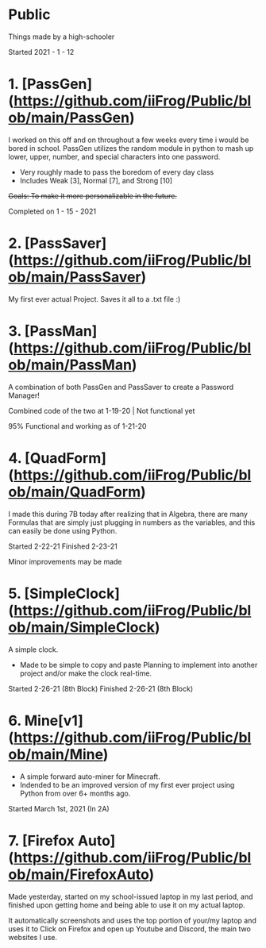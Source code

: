 # Public
Things made by a high-schooler

Started 2021 - 1 - 12

# 1. [PassGen] (https://github.com/iiFrog/Public/blob/main/PassGen) 
I worked on this off and on throughout a few weeks every time i would be bored in school. 
PassGen utilizes the random module in python to mash up lower, upper, number, and special characters into one password.
- Very roughly made to pass the boredom of every day class
- Includes Weak [3], Normal [7], and Strong [10]

~~Goals: To make it more personalizable in the future.~~

Completed on 1 - 15 - 2021
# 2. [PassSaver] (https://github.com/iiFrog/Public/blob/main/PassSaver)

My first ever actual Project. Saves it all to a .txt file :)

# 3. [PassMan] (https://github.com/iiFrog/Public/blob/main/PassMan)
A combination of both PassGen and PassSaver to create a Password Manager!

Combined code of the two at 1-19-20 | Not functional yet

95% Functional and working as of 1-21-20
 
# 4. [QuadForm] (https://github.com/iiFrog/Public/blob/main/QuadForm)
 I made this during 7B today after realizing that in Algebra, there are many Formulas that are simply just plugging in numbers as the variables, and this can easily be done using Python. 

Started 2-22-21 
Finished 2-23-21

Minor improvements may be made
# 5. [SimpleClock] (https://github.com/iiFrog/Public/blob/main/SimpleClock)
 A simple clock.
  * Made to be simple to copy and paste
 Planning to implement into another project and/or make the clock real-time.

Started 2-26-21 (8th Block)
Finished 2-26-21 (8th Block)

# 6. Mine[v1] (https://github.com/iiFrog/Public/blob/main/Mine)
* A simple forward auto-miner for Minecraft.
* Indended to be an improved version of my first ever project using Python from over 6+ months ago.

Started March 1st, 2021 (In 2A)

# 7. [Firefox Auto] (https://github.com/iiFrog/Public/blob/main/FirefoxAuto)
 Made yesterday, started on my school-issued laptop in my last period, and finished upon getting home
 and being able to use it on my actual laptop. 
 
 It automatically screenshots and uses the top portion of your/my laptop and uses it to Click on Firefox and open up Youtube and Discord, the main two websites I use.
